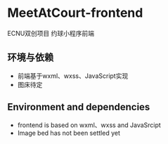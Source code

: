 # MeetAtCourt-frontend
ECNU双创项目 约球小程序前端

## 环境与依赖
- 前端基于wxml、wxss、JavaScript实现
- 图床待定

## Environment and dependencies
- frontend is based on wxml、wxss and JavaSrcipt
- Image bed has not been settled yet
